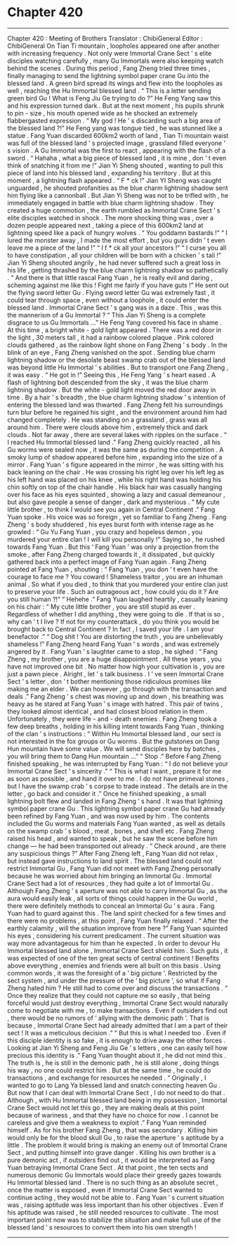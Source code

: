 
# Chapter 420


---

Chapter 420 : Meeting of Brothers
Translator :
ChibiGeneral
Editor :
ChibiGeneral
On Tian Ti mountain , loopholes appeared one after another with increasing frequency .
Not only were Immortal Crane Sect ’ s elite disciples watching carefully , many Gu Immortals were also keeping watch behind the scenes .
During this period , Fang Zheng tried three times , finally managing to send the lightning symbol paper crane Gu into the blessed land .
A green bird spread its wings and flew into the loopholes as well , reaching the Hu Immortal blessed land .
“ This is a letter sending green bird Gu ! What is Feng Jiu Ge trying to do ?” He Feng Yang saw this and his expression turned dark .
But at the next moment , his pupils shrunk to pin - size , his mouth opened wide as he shocked an extremely flabbergasted expression .
“ My god ! He ’ s discarding such a big area of the blessed land ?!”
He Feng yang was tongue tied , he was stunned like a statue .
Fang Yuan discarded 600km2 worth of land , Tian Ti mountain waist was full of the blessed land ’ s projected image , grassland filled everyone ’ s vision .
A Gu Immortal was the first to react , appearing with the flash of a sword .
“ Hahaha , what a big piece of blessed land , it is mine , don ’ t even think of snatching it from me !” Jian Yi Sheng shouted , wanting to pull this piece of land into his blessed land , expanding his territory .
But at this moment , a lightning flash appeared .
“ F * ck !” Jian YI Sheng was caught unguarded , he shouted profanities as the blue charm lightning shadow sent him flying like a cannonball .
But Jian Yi Sheng was not to be trifled with , he immediately engaged in battle with blue charm lightning shadow .
They created a huge commotion , the earth rumbled as Immortal Crane Sect ’ s elite disciples watched in shock .
The more shocking thing was , over a dozen people appeared next , taking a piece of this 600km2 land at lightning speed like a pack of hungry wolves .
“ You goddamn bastards !”
“ I lured the monster away , I made the most effort , but you guys didn ’ t even leave me a piece of the land !”
“ I f * ck all your ancestors !”
“ I curse you all to have constipation , all your children will be born with a chicken ’ s tail !”
Jian Yi Sheng shouted angrily , he had never suffered such a great loss in his life , getting thrashed by the blue charm lightning shadow so pathetically .
“ And there is that little rascal Fang Yuan , he is really evil and daring , scheming against me like this ! Fight me fairly if you have guts !” He sent out the flying sword letter Gu .
Flying sword letter Gu was extremely fast , it could tear through space , even without a loophole , it could enter the blessed land .
Immortal Crane Sect ’ s gang was in a daze .
This , was this the mannerism of a Gu Immortal ?
“ This Jian Yi Sheng is a complete disgrace to us Gu Immortals …” He Feng Yang covered his face in shame .
At this time , a bright white - gold light appeared .
There was a red door in the light , 30 meters tall , it had a rainbow colored plaque .
Pink colored clouds gathered , as the rainbow light shone on Fang Zheng ’ s body . In the blink of an eye , Fang Zheng vanished on the spot .
Sending blue charm lightning shadow or the desolate beast swamp crab out of the blessed land was beyond little Hu Immortal ’ s abilities . But to transport one Fang Zheng , it was easy .
“ He got in !” Seeing this , He Feng Yang ’ s heart eased .
A flash of lightning bolt descended from the sky , it was the blue charm lightning shadow . But the white - gold light moved the red door away in time .
By a hair ’ s breadth , the blue charm lightning shadow ’ s intention of entering the blessed land was thwarted .
Fang Zheng felt his surroundings turn blur before he regained his sight , and the environment around him had changed completely .
He was standing on a grassland , grass was all around him . There were clouds above him , extremely thick and dark clouds . Not far away , there are several lakes with ripples on the surface .
“ I reached Hu Immortal blessed land .” Fang Zheng quickly reacted , all his Gu worms were sealed now , it was the same as during the competition .
A smoky lump of shadow appeared before him , expanding into the size of a mirror . Fang Yuan ’ s figure appeared in the mirror , he was sitting with his back leaning on the chair . He was crossing his right leg over his left leg as his left hand was placed on his knee , while his right hand was holding his chin softly on top of the chair handle .
His black hair was casually hanging over his face as his eyes squinted , showing a lazy and casual demeanour , but also gave people a sense of danger , dark and mysterious .
“ My cute little brother , to think I would see you again in Central Continent .” Fang Yuan spoke .
His voice was so foreign , yet so familiar to Fang Zheng .
Fang Zheng ’ s body shuddered , his eyes burst forth with intense rage as he growled : “ Gu Yu Fang Yuan , you crazy and hopeless demon , you murdered your entire clan ! I will kill you personally !”
Saying so , he rushed towards Fang Yuan .
But this ‘ Fang Yuan ’ was only a projection from the smoke , after Fang Zheng charged towards it , it dissipated , but quickly gathered back into a perfect image of Fang Yuan again .
Fang Zheng pointed at Fang Yuan , shouting : “ Fang Yuan , you don ’ t even have the courage to face me ? You coward ! Shameless traitor , you are an inhuman animal . So what if you died , to think that you murdered your entire clan just to preserve your life . Such an outrageous act , how could you do it ? Are you still human ?!”
“ Hehehe .” Fang Yuan laughed heartily , casually leaning on his chair : “ My cute little brother , you are still stupid as ever . Regardless of whether I did anything , they were going to die . If that is so , why can ’ t I live ? If not for my counterattack , do you think you would be brought back to Central Continent ? In fact , I saved your life . I am your benefactor .”
“ Dog shit ! You are distorting the truth , you are unbelievably shameless !” Fang Zheng heard Fang Yuan ’ s words , and was extremely angered by it .
Fang Yuan ’ s laughter came to a stop , he sighed : “ Fang Zheng , my brother , you are a huge disappointment . All these years , you have not improved one bit . No matter how high your cultivation is , you are just a pawn piece . Alright , let ’ s talk business . I ’ ve seen Immortal Crane Sect ’ s letter , don ’ t bother mentioning those ridiculous promises like making me an elder . We can however , go through with the transaction and deals .”
Fang Zheng ’ s chest was moving up and down , his breathing was heavy as he stared at Fang Yuan ’ s image with hatred .
This pair of twins , they looked almost identical , and had closest blood relation in them . Unfortunately , they were life - and - death enemies .
Fang Zheng took a few deep breaths , holding in his killing intent towards Fang Yuan , thinking of the clan ’ s instructions : “ Within Hu Immortal blessed land , our sect is not interested in the fox groups or Gu worms . But the gutstones on Dang Hun mountain have some value . We will send disciples here by batches , you will bring them to Dang Hun mountain …”
“ Stop .” Before Fang Zheng finished speaking , he was interrupted by Fang Yuan : “ I do not believe your Immortal Crane Sect ’ s sincerity .”
“ This is what I want , prepare it for me as soon as possible , and hand it over to me . I do not have primeval stones , but I have the swamp crab ’ s corpse to trade instead . The details are in the letter , go back and consider it .”
Once he finished speaking , a small lightning bolt flew and landed in Fang Zheng ’ s hand .
It was that lightning symbol paper crane Gu .
This lightning symbol paper crane Gu had already been refined by Fang Yuan , and was now used by him . The contents included the Gu worms and materials Fang Yuan wanted , as well as details on the swamp crab ’ s blood , meat , bones , and shell etc .
Fang Zheng raised his head , and wanted to speak , but he saw the scene before him change — he had been transported out already .
“ Check around , are there any suspicious things ?” After Fang Zheng left , Fang Yuan did not relax , but instead gave instructions to land spirit .
The blessed land could not restrict Immortal Gu , Fang Yuan did not meet with Fang Zheng personally because he was worried about him bringing an Immortal Gu .
Immortal Crane Sect had a lot of resources , they had quite a lot of Immortal Gu .
Although Fang Zheng ’ s aperture was not able to carry Immortal Gu , as the aura would easily leak , all sorts of things could happen in the Gu world , there were definitely methods to conceal an Immortal Gu ’ s aura . Fang Yuan had to guard against this .
The land spirit checked for a few times and there were no problems , at this point , Fang Yuan finally relaxed .
“ After the earthly calamity , will the situation improve from here ?” Fang Yuan squinted his eyes , considering his current predicament .
The current situation was way more advantageous for him than he expected .
In order to devour Hu Immortal blessed land alone , Immortal Crane Sect shield him . Such guts , it was expected of one of the ten great sects of central continent !
Benefits above everything , enemies and friends were all built on this basis .
Using common words , it was the foresight of a ‘ big picture ’. Restricted by the sect system , and under the pressure of the ‘ big picture ’, so what if Fang Zheng hated him ? He still had to come over and discuss the transactions .
“ Once they realize that they could not capture me so easily , that being forceful would just destroy everything , Immortal Crane Sect would naturally come to negotiate with me , to make transactions . Even if outsiders find out , there would be no rumors of ‘ allying with the demonic path ’. That is because , Immortal Crane Sect had already admitted that I am a part of their sect ! It was a meticulous decision .”
“ But this is what I needed too . Even if this disciple identity is so fake , it is enough to drive away the other forces . Looking at Jian Yi Sheng and Feng Jiu Ge ’ s letters , one can easily tell how precious this identity is .” Fang Yuan thought about it , he did not mind this .
The truth is , he is still in the demonic path , he is still alone , doing things his way , no one could restrict him .
But at the same time , he could do transactions , and exchange for resources he needed .
“ Originally , I wanted to go to Lang Ya blessed land and snatch connecting heaven Gu . But now that I can deal with Immortal Crane Sect , I do not need to do that . Although , with Hu Immortal blessed land being in my possession , Immortal Crane Sect would not let this go , they are making deals at this point because of wariness , and that they have no choice for now . I cannot be careless and give them a weakness to exploit .”
Fang Yuan reminded himself . As for his brother Fang Zheng , that was secondary .
Killing him would only be for the blood skull Gu , to raise the aperture ’ s aptitude by a little . The problem it would bring is making an enemy out of Immortal Crane Sect , and putting himself into grave danger .
Killing his own brother is a pure demonic act , if outsiders find out , it would be interpreted as Fang Yuan betraying Immortal Crane Sect . At that point , the ten sects and numerous demonic Gu Immortals would place their greedy gazes towards Hu Immortal blessed land .
There is no such thing as an absolute secret , once the matter is exposed , even if Immortal Crane Sect wanted to continue acting , they would not be able to .
Fang Yuan ’ s current situation was , raising aptitude was less important than his other objectives .
Even if his aptitude was raised , he still needed resources to cultivate .
The most important point now was to stabilize the situation and make full use of the blessed land ’ s resources to convert them into his own strength !

---

